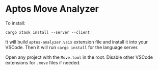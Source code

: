 # Aptos Move Analyzer

To install:

```
cargo xtask install --server --client
```

It will build `aptos-analyzer.vsix` extension file and install it into your VSCode.
Then it will run `cargo install` for the language server. 

Open any project with the `Move.toml` in the root. Disable other VSCode extensions for `.move` files if needed.  
